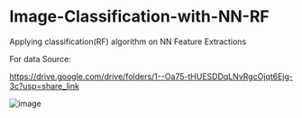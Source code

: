 # Image-Classification-with-NN-RF
Applying classification(RF) algorithm on NN Feature Extractions

For data Source: 

https://drive.google.com/drive/folders/1--Oa75-tHUESDDqLNvRgcOjqt6Ejg-3c?usp=share_link


![image](https://user-images.githubusercontent.com/30720494/224263348-01e936b8-ee33-40ae-858b-996083da8dad.png)
